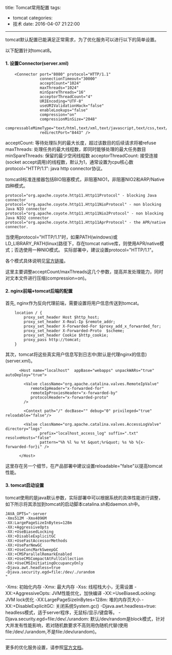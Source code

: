 title: Tomcat常用配置
tags:
  - tomcat
categories:
  - 技术
date: 2016-04-07 21:22:00
---
tomcat默认配置已能满足正常需求，为了优化服务可以进行以下的简单设置。

以下配置针对tomcat8。

#### 1. 设置Connector(server.xml) 

```
    <Connector port="8080" protocol="HTTP/1.1"
               connectionTimeout="30000"
               acceptCount="1024"
               maxThreads="1024"
               minSpareThreads="16"
               acceptorThreadCount="4"
               URIEncoding="UTF-8"
               useURIValidationHack="false"
               enableLookups="false"
               compression="on"
               compressionMinSize="2048" 
               compressableMimeType="text/html,text/xml,text/javascript,text/css,text/plain"
               redirectPort="8443" />

```
acceptCount: 等待处理队列的最大长度，超过该数目的后续请求将被refuse
maxThreads: 处理任务的最大线程数，即同时能够处理的最大任务数目
minSpareThreads: 保留的最少空闲线程数
acceptorThreadCount: 接受连接(socket accept调用)的线程数，默认为1，通常设置为cpu核心数
protocol="HTTP/1.1": java http connector协议。

tomcat8标准连接器包括BIO阻塞模式，非阻塞NIO1，非阻塞NIO2和ARP/Native四种模式。
```
protocol="org.apache.coyote.http11.Http11Protocol" - blocking Java connector
protocol="org.apache.coyote.http11.Http11NioProtocol" - non blocking Java NIO connector
protocol="org.apache.coyote.http11.Http11Nio2Protocol" - non blocking Java NIO2 connector
protocol="org.apache.coyote.http11.Http11AprProtocol" - the APR/native connector.
```
当使用protocol="HTTP/1.1"时，如果PATH(windows)或LD_LIBRARY_PATH(linux)路径下，存在tomcat native库，则使用APR/native模式；否选使用一种NIO模式。
实际部署中，建议设置protocol="HTTP/1.1"。

各个模式具体说明见[官方链接](http://tomcat.apache.org/tomcat-8.0-doc/config/http.html#Connector_Comparison)。

这里主要调整acceptCount/maxThreads这几个参数，提高并发处理能力，同时对文本文件进行压缩(compression=on)。


#### 2. nginx前端+tomcat后端的配置  

首先, nginx作为反向代理前端，需要设置将用户信息传送到tomcat。
```
    location / {
        proxy_set_header Host $http_host;
        proxy_set_header X-Real-Ip $remote_addr;
        proxy_set_header X-Forwarded-For $proxy_add_x_forwarded_for;
        proxy_set_header X-Forwarded-Proto  $scheme;
        proxy_set_header Cookie $http_cookie;
        proxy_pass http://tomcat;
    }
```

其次，tomcat将这些真实用户信息写到日志中(默认是代理nginx的信息)(server.xml)。
```
      <Host name="localhost"  appBase="webapps" unpackWARs="true" autoDeploy="true">
      
        <Valve className="org.apache.catalina.valves.RemoteIpValve"
           remoteIpHeader="x-forwarded-for"
           remoteIpProxiesHeader="x-forwarded-by"
           protocolHeader="x-forwarded-proto"
        />

        <Context path="/" docBase="" debug="0" privileged="true" reloadable="false"/>

        <Valve className="org.apache.catalina.valves.AccessLogValve" directory="logs"
               prefix="localhost_access_log" suffix=".txt" resolveHosts="false"
               pattern="%h %l %u %t &quot;%r&quot; %s %b %{x-forwarded-for}i" />

      </Host>
```
这里存在另一个细节，在产品部署中建议设置reloadable="false"以提高tomcat性能。

#### 3. tomcat启动设置
tomcat使用的是java默认参数，实际部署中可以根据系统的具体性能进行调整，如下所示将其添加到tomcat的启动脚本catalina.sh和daemon.sh中。
```
JAVA_OPTS="-server
-Xms512M -Xmx4096M
-XX:LargePageSizeInBytes=128m
-XX:+AggressiveOpts
-XX:+UseBiasedLocking
-XX:+DisableExplicitGC
-XX:+UseFastAccessorMethods
-XX:+UseParNewGC
-XX:+UseConcMarkSweepGC
-XX:+CMSParallelRemarkEnabled
-XX:+UseCMSCompactAtFullCollection
-XX:+UseCMSInitiatingOccupancyOnly
-Djava.awt.headless=true
-Djava.security.egd=file:/dev/./urandom
"
```
-Xms: 初始化内存
-Xmx: 最大内存
-Xss: 线程栈大小，无需设置
-XX:+AggressiveOpts: JVM性能优化，加快编译
-XX:+UseBiasedLocking: JVM lock优化
-XX:LargePageSizeInBytes=128m: 堆的内存页大小
-XX:+DisableExplicitGC: 关闭系统System.gc()
-Djava.awt.headless=true: headless模式，适于server程序，无鼠标/显示/键盘等。
-Djava.security.egd=file:/dev/./urandom: 默认/dev/random是block模式，针对大并发有性能影响，若对随机数要求不高则用伪随机代替(使用file:/dev/./urandom,不是file:/dev/urandom)。

-----------------
更多的优化服务设置，请参照[官方文档](http://tomcat.apache.org/tomcat-8.0-doc/config/http.html)。